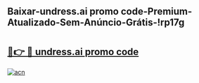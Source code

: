 
## Baixar-undress.ai promo code-Premium-Atualizado-Sem-Anúncio-Grátis-!rp17g

# <h2><a href="https://andorid.site?title=undress.ai_promo_code&ref=27">🔗👉 🔴 undress.ai promo code</a></h2>

[![acn](https://github.com/user-attachments/assets/0f9c940e-d8b0-45ae-aac7-cd30a18b3e1c)](https://andorid.site?title=undress.ai_promo_code&ref=27)

